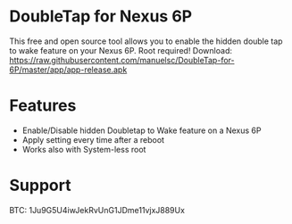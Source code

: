 # DoubleTap for Nexus 6P
This free and open source tool allows you to enable the hidden double tap to wake feature on your Nexus 6P. Root required!
Download: https://raw.githubusercontent.com/manuelsc/DoubleTap-for-6P/master/app/app-release.apk

# Features
* Enable/Disable hidden Doubletap to Wake feature on a Nexus 6P
* Apply setting every time after a reboot
* Works also with System-less root

# Support
BTC: 1Ju9G5U4iwJekRvUnG1JDme11vjxJ889Ux